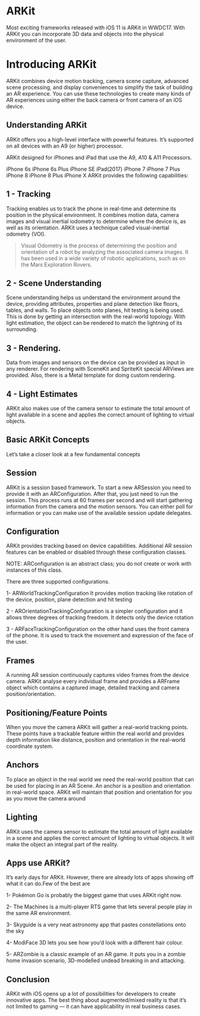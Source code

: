 # ARKit

Most exciting frameworks released with iOS 11 is ARKit in WWDC17. With ARKit you can incorporate 3D data and objects into the physical environment of the user.

# Introducing ARKit
ARKit combines device motion tracking, camera scene capture, advanced scene processing, and display conveniences to simplify the task of building an AR experience. You can use these technologies to create many kinds of AR experiences using either the back camera or front camera of an iOS device.

## Understanding ARKit
ARKit offers you a high-level interface with powerful features. It’s supported on all devices with an A9 (or higher) processor. 

ARKit designed for iPhones and iPad that use the A9, A10 & A11 Processors.

iPhone 6s
iPhone 6s Plus
iPhone SE
iPad(2017)
iPhone 7
iPhone 7 Plus
iPhone 8
iPhone 8 Plus
iPhone X
ARKit provides the following capabilities:

## 1 - Tracking
Tracking enables us to track the phone in real-time and determine its position in the physical environment. It combines motion data, camera images and visual inertial iodometry to determine where the device is, as well as its orientation. ARKit uses a technique called visual-inertial odometry (VOI).


> Visual Odometry is the process of determining the position and orientation of a robot by analyzing the associated camera images. It has been used in a wide variety of robotic applications, such as on the Mars Exploration Rovers.


## 2 - Scene Understanding
Scene understanding helps us understand the environment around the device, providing attributes, properties and plane detection like floors, tables, and walls. To place objects onto planes, hit testing is being used. This is done by getting an intersection with the real-world topology. With light estimation, the object can be rendered to match the lightning of its surrounding.

## 3 - Rendering.
Data from images and sensors on the device can be provided as input in any renderer. For rendering with SceneKit and SpriteKit special ARViews are provided. Also, there is a Metal template for doing custom rendering.

## 4 - Light Estimates
ARKit also makes use of the camera sensor to estimate the total amount of light available in a scene and applies the correct amount of lighting to virtual objects.


## Basic ARKit Concepts
Let’s take a closer look at a few fundamental concepts 

## Session
ARKit is a session based framework. To start a new ARSession you need to provide it with an ARConfiguration. After that, you just need to run the session. This process runs at 60 frames per second and will start gathering information from the camera and the motion sensors. You can either poll for information or you can make use of the available session update delegates.

## Configuration
ARKit provides tracking based on device capabilities. Additional AR session features can be enabled or disabled through these configuration classes.

NOTE: ARConfiguration is an abstract class; you do not create or work with instances of this class.

 There are three supported configurations. 

1- ARWorldTrackingConfiguration It provides motion tracking like rotation of the device, position, plane detection and hit testing

2 - AROrientationTrackingConfiguration is a simpler configuration and it allows three degrees of tracking freedom. It detects only the device rotation

3 - ARFaceTrackingConfiguration on the other hand uses the front camera of the phone. It is used to track the movement and expression of the face of the user.

## Frames
A running AR session continuously captures video frames from the device camera. ARKit analyse every individual frame and provides a ARFrame object which contains a captured image, detailed tracking and camera position/orientation.

## Positioning/Feature Points
When you move the camera ARKit will gather a real-world tracking points. These points have a trackable feature within the real world and provides depth information like distance, position and orientation in the real-world coordinate system.

## Anchors
To place an object in the real world we need the real-world position that can be used for placing in an AR Scene. An anchor is a position and orientation in real-world space. ARKit will maintain that position and orientation for you as you move the camera around

## Lighting
ARKit uses the camera sensor to estimate the total amount of light available in a scene and applies the correct amount of lighting to virtual objects. It will make the object an integral part of the reality.



## Apps use ARKit?
It’s early days for ARKit. However, there are already lots of apps showing off what it can do.Few of the best are

1- Pokémon Go is probably the biggest game that uses ARKit right now.




2- The Machines is a multi-player RTS game that lets several people play in the same AR environment.




3- Skyguide is a very neat astronomy app that pastes constellations onto the sky




4- ModiFace 3D lets you see how you’d look with a different hair colour.




5- ARZombie is a classic example of an AR game. It puts you in a zombie home invasion scenario, 3D-modelled undead breaking in and attacking.




## Conclusion
ARKit with iOS opens up a lot of possibilities for developers to create innovative apps. The best thing about augmented/mixed reality is that it’s not limited to gaming — it can have applicability in real business cases. 
